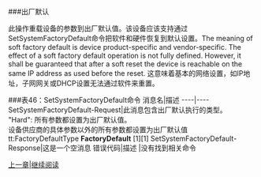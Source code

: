 ###出厂默认

此操作重载设备的参数到出厂默认值。该设备应该支持通过SetSystemFactoryDefault命令把软件和硬件恢复到默认设置。The meaning of soft factory default is device product-specific and vendor-specific. The effect of a soft factory default operation is not fully defined. However, it shall be guaranteed that after a soft reset the device is reachable on the same IP address as used before the reset. 
这意味着基本的网络设置，如IP地址，子网网关或DHCP设置无法通过软件来重置。

###表46：SetSystemFactoryDefault命令
消息名|描述
----|----
SetSystemFactoryDefault-Request|此消息包含出厂默认执行的类型。<br />"Hard": 所有参数都设置为出厂默认值。<br />设备供应商的具体参数以外的所有参数都设置为出厂默认值<br />tt:FactoryDefaultType **FactoryDefault** [1][1]
SetSystemFactoryDefault-Response|这是一个空消息
错误代码|描述
 |没有找到相关命令


[上一章](08.03.07.md)|[继续阅读](08.03.09.md)



